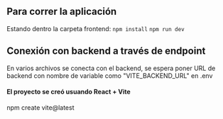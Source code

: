 ## Para correr la aplicación 
Estando dentro la carpeta frontend:
```npm install```
```npm run dev```

## Conexión con backend a través de endpoint
En varios archivos se conecta con el backend, se espera poner URL de backend con nombre de variable como "VITE_BACKEND_URL" en .env

#### El proyecto se creó usuando React + Vite
npm create vite@latest



